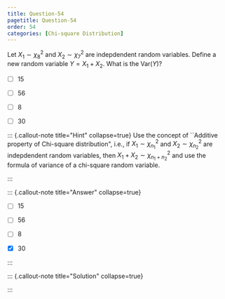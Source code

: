 ```yaml
---
title: Question-54 
pagetitle: Question-54
order: 54
categories: [Chi-square Distribution]
---
```

Let $X_1 \sim {\chi}^2_{8}$ and $X_2 \sim {\chi}^2_{7}$ are indepdendent random variables. Define a new random variable $Y = X_1 + X_2$. What is the Var$(Y)?$

- [ ] $15$ 

- [ ] $56$

- [ ] $8$
  
- [ ] $30$

  

::: {.callout-note title="Hint" collapse=true}
Use the concept of ``Additive property of Chi-square distribution", i.e., if $X_1  \sim {\chi}^2_{n_1}$ and $X_2 \sim {\chi}^2_{n_2}$ are indepdendent random variables, then $X_1 + X_2 \sim {\chi}^2_{n_1 + n_2}$ and use the formula of variance of a chi-square random variable.




:::

::: {.callout-note title="Answer" collapse=true}

- [ ] $15$ 

- [ ] $56$

- [ ] $8$
  
- [x] $30$

 

:::

::: {.callout-note title="Solution" collapse=true}

:::